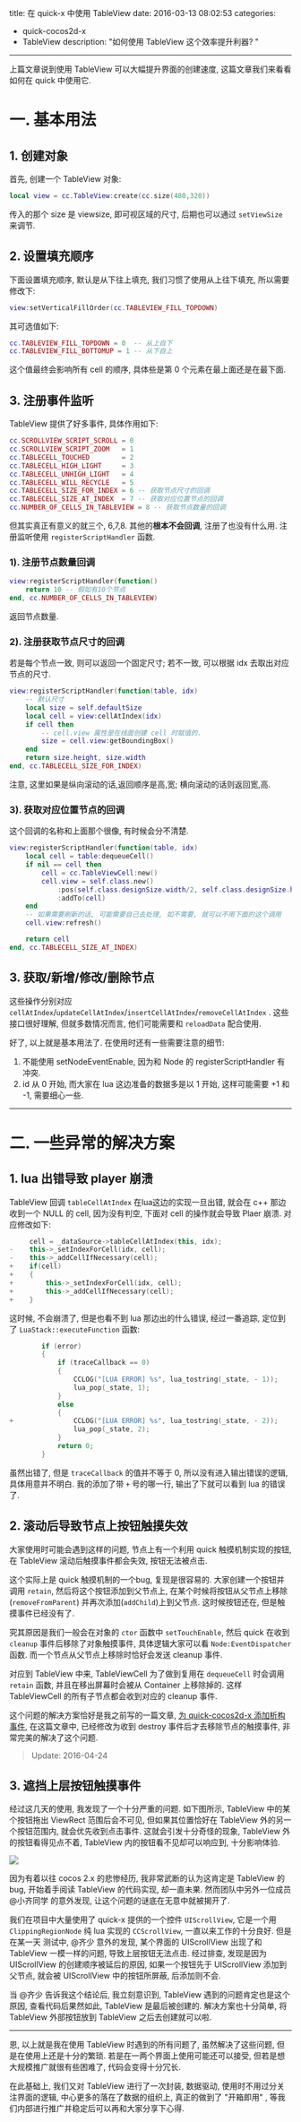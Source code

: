
title: 在 quick-x 中使用 TableView
date: 2016-03-13 08:02:53
categories:
- quick-cocos2d-x
- TableView
description: "如何使用 TableView 这个效率提升利器? "
---

上篇文章说到使用 TableView 可以大幅提升界面的创建速度, 这篇文章我们来看看如何在 quick 中使用它.

# 一. 基本用法

## 1. 创建对象

首先, 创建一个 TableView 对象:

```lua
local view = cc.TableView:create(cc.size(480,320))
```

传入的那个 size 是 viewsize, 即可视区域的尺寸, 后期也可以通过 `setViewSize` 来调节.

## 2. 设置填充顺序

下面设置填充顺序, 默认是从下往上填充, 我们习惯了使用从上往下填充, 所以需要修改下:
```lua
view:setVerticalFillOrder(cc.TABLEVIEW_FILL_TOPDOWN)
```

其可选值如下:
```lua
cc.TABLEVIEW_FILL_TOPDOWN = 0  -- 从上自下
cc.TABLEVIEW_FILL_BOTTOMUP = 1 -- 从下自上
```

这个值最终会影响所有 cell 的顺序, 具体些是第 0 个元素在最上面还是在最下面.

## 3. 注册事件监听

TableView 提供了好多事件, 具体作用如下:

```lua
cc.SCROLLVIEW_SCRIPT_SCROLL = 0
cc.SCROLLVIEW_SCRIPT_ZOOM   = 1
cc.TABLECELL_TOUCHED        = 2
cc.TABLECELL_HIGH_LIGHT     = 3
cc.TABLECELL_UNHIGH_LIGHT   = 4 
cc.TABLECELL_WILL_RECYCLE   = 5
cc.TABLECELL_SIZE_FOR_INDEX = 6 -- 获取节点尺寸的回调
cc.TABLECELL_SIZE_AT_INDEX  = 7 -- 获取对应位置节点的回调
cc.NUMBER_OF_CELLS_IN_TABLEVIEW = 8 -- 获取节点数量的回调
```

但其实真正有意义的就三个, 6,7,8. 其他的**根本不会回调**, 注册了也没有什么用. 注册监听使用 `registerScriptHandler` 函数.


### 1). 注册节点数量回调

```lua
view:registerScriptHandler(function()
    return 10 -- 假如有10个节点
end, cc.NUMBER_OF_CELLS_IN_TABLEVIEW)  
```

返回节点数量.

### 2). 注册获取节点尺寸的回调

若是每个节点一致, 则可以返回一个固定尺寸; 若不一致, 可以根据 idx 去取出对应节点的尺寸.

```lua
view:registerScriptHandler(function(table, idx)
    -- 默认尺寸
    local size = self.defaultSize
    local cell = view:cellAtIndex(idx)
    if cell then
        -- cell.view 属性是在线面创建 cell 时赋值的.
        size = cell.view:getBoundingBox()
    end
    return size.height, size.width
end, cc.TABLECELL_SIZE_FOR_INDEX)
```

注意, 这里如果是纵向滚动的话,返回顺序是高,宽; 横向滚动的话则返回宽,高. 


### 3). 获取对应位置节点的回调

这个回调的名称和上面那个很像, 有时候会分不清楚.

```lua
view:registerScriptHandler(function(table, idx)
    local cell = table:dequeueCell()
    if nil == cell then
        cell = cc.TableViewCell:new()
        cell.view = self.class.new()
            :pos(self.class.designSize.width/2, self.class.designSize.height/2)
            :addTo(cell)
    end
    -- 如果需要刷新的话, 可能需要自己去处理, 如不需要, 就可以不用下面的这个调用
    cell.view:refresh()

    return cell
end, cc.TABLECELL_SIZE_AT_INDEX)
```


## 3. 获取/新增/修改/删除节点

这些操作分别对应 `cellAtIndex`/`updateCellAtIndex`/`insertCellAtIndex`/`removeCellAtIndex` . 这些接口很好理解, 但就多数情况而言, 他们可能需要和 `reloadData` 配合使用. 


好了, 以上就是基本用法了. 在使用时还有一些需要注意的细节:

1. 不能使用 setNodeEventEnable, 因为和 Node 的 registerScriptHandler 有冲突.
2. id 从 0 开始, 而大家在 lua 这边准备的数据多是以 1 开始, 这样可能需要 +1 和 -1, 需要细心一些.


---

# 二. 一些异常的解决方案

## 1. lua 出错导致 player 崩溃

TableView 回调 `tableCellAtIndex` 在lua这边的实现一旦出错, 就会在 c++ 那边收到一个 NULL 的 cell, 因为没有判空, 下面对 cell 的操作就会导致 Plaer 崩溃. 对应修改如下:

```c++
     cell = _dataSource->tableCellAtIndex(this, idx);
-    this->_setIndexForCell(idx, cell);
-    this->_addCellIfNecessary(cell);
+    if(cell)
+    {
+        this->_setIndexForCell(idx, cell);
+        this->_addCellIfNecessary(cell);
+    }
```

这时候, 不会崩溃了, 但是也看不到 lua 那边出的什么错误, 经过一番追踪, 定位到了 `LuaStack::executeFunction` 函数:

```c++
        if (error)
        {
            if (traceCallback == 0)
            {
                CCLOG("[LUA ERROR] %s", lua_tostring(_state, - 1));        /* L: ... error */
                lua_pop(_state, 1);                                        // remove error message from stack
            }
            else                                                           /* L: ... G error */
            {
+               CCLOG("[LUA ERROR] %s", lua_tostring(_state, - 2));        /* L: ... error */
                lua_pop(_state, 2);                                        // remove __G__TRACKBACK__ and error message from stack
            }
            return 0;
        }
```

虽然出错了, 但是 `traceCallback` 的值并不等于 0, 所以没有进入输出错误的逻辑, 具体用意并不明白. 我的添加了带 `+` 号的哪一行, 输出了下就可以看到 lua 的错误了.

## 2. 滚动后导致节点上按钮触摸失效

大家使用时可能会遇到这样的问题, 节点上有一个利用 quick 触摸机制实现的按钮, 在 TableView 滚动后触摸事件都会失效, 按钮无法被点击.

这个实际上是 quick 触摸机制的一个bug, 复现是很容易的. 大家创建一个按钮并调用 `retain`, 然后将这个按钮添加到父节点上, 在某个时候将按钮从父节点上移除 (`removeFromParent`) 并再次添加(`addChild`)上到父节点. 这时候按钮还在, 但是触摸事件已经没有了.

究其原因是我们一般会在对象的 `ctor` 函数中 `setTouchEnable`, 然后 quick 在收到 `cleanup` 事件后移除了对象触摸事件, 具体逻辑大家可以看 `Node:EventDispatcher` 函数. 而一个节点从父节点上移除时恰好会发送 cleanup 事件.

对应到 TableView 中来, TableViewCell 为了做到复用在 `dequeueCell` 时会调用 `retain` 函数, 并且在移出屏幕时会被从 Container 上移除掉的. 这样 TableViewCell 的所有子节点都会收到对应的 cleanup 事件.

这个问题的解决方案恰好是我之前写的一篇文章, [为 quick-cocos2d-x 添加析构事件][1], 在这篇文章中, 已经修改为收到 destroy 事件后才去移除节点的触摸事件, 非常完美的解决了这个问题.

> Update: 2016-04-24

## 3. 遮挡上层按钮触摸事件

经过这几天的使用, 我发现了一个十分严重的问题. 如下图所示, TableView 中的某个按钮拖出 ViewRect 范围后会不可见, 但如果其位置恰好在 TableView 外的另一个按钮范围内, 就会优先收到点击事件. 这就会引发十分奇怪的现象, TableView 外的按钮看得见点不着, TableView 内的按钮看不见却可以响应到, 十分影响体验.

![][2]

因为有着以往 cocos 2.x 的悲惨经历, 我非常武断的认为这肯定是 TableView 的 bug, 开始着手阅读 TableView 的代码实现, 却一直未果. 然而团队中另外一位成员 @小齐同学 的意外发现, 让这个问题的谜底在无意中就被揭开了.

我们在项目中大量使用了 quick-x 提供的一个控件 `UIScrollView`, 它是一个用 `ClippingRegionNode` 纯 lua 实现的 `CCScrollView`, 一直以来工作的十分良好. 但是在某一天 测试中, @齐少 意外的发现, 某个界面的 UIScrollView 出现了和 TableView 一模一样的问题, 导致上层按钮无法点击. 经过排查, 发现是因为 UIScrollView 的创建顺序被延后的原因, 如果一个按钮先于 UIScrollView 添加到父节点, 就会被 UIScrollView 中的按钮所屏蔽, 后添加则不会.

当 @齐少 告诉我这个结论后, 我立刻意识到, TableView 遇到的问题肯定也是这个原因, 查看代码后果然如此, TableView 是最后被创建的. 解决方案也十分简单, 将 TableView 外部按钮放到 TableView 之后去创建就可以啦.


---

恩, 以上就是我在使用 TableView 时遇到的所有问题了, 虽然解决了这些问题, 但是在使用上还是十分的繁琐. 若是在一两个界面上使用可能还可以接受, 但若是想大规模推广就很有些困难了, 代码会变得十分冗长.

在此基础上, 我们又对 TableView 进行了一次封装, 数据驱动, 使用时不用过分关注界面的逻辑, 中心更多的落在了数据的组织上, 真正的做到了 "开箱即用" , 等我们内部进行推广并稳定后可以再和大家分享下心得.

[1]: /2015/05/17/onDestroy
[2]: http://ww4.sinaimg.cn/large/7f870d23gw1f381i7v2adj206c045glr.jpg